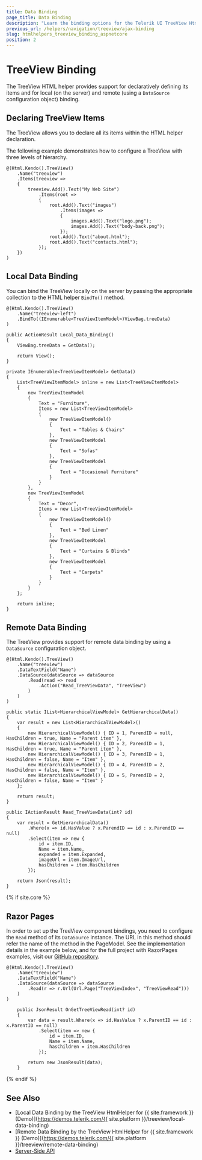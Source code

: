 ```yaml
---
title: Data Binding
page_title: Data Binding
description: "Learn the binding options for the Telerik UI TreeView HtmlHelper for {{ site.framework }}."
previous_url: /helpers/navigation/treeview/ajax-binding
slug: htmlhelpers_treeview_binding_aspnetcore
position: 2
---
```


# TreeView Binding

The TreeView HTML helper provides support for declaratively defining its items and for local (on the server) and remote (using a `DataSource` configuration object) binding.

## Declaring TreeView Items

The TreeView allows you to declare all its items within the HTML helper declaration.

The following example demonstrates how to configure a TreeView with three levels of hierarchy.

    @(Html.Kendo().TreeView()
        .Name("treeview")
        .Items(treeview =>
        {
            treeview.Add().Text("My Web Site")
                .Items(root =>
                {
                    root.Add().Text("images")
                        .Items(images =>
                        {
                            images.Add().Text("logo.png");
                            images.Add().Text("body-back.png");
                        });
                    root.Add().Text("about.html");
                    root.Add().Text("contacts.html");
                });
        })
    )

## Local Data Binding

You can bind the TreeView locally on the server by passing the appropriate collection to the HTML helper `BindTo()` method.

```Razor
@(Html.Kendo().TreeView()
    .Name("treeview-left")
    .BindTo((IEnumerable<TreeViewItemModel>)ViewBag.treeData)
)
```
```Controller
public ActionResult Local_Data_Binding()
{
    ViewBag.treeData = GetData();

    return View();
}

private IEnumerable<TreeViewItemModel> GetData()
{
    List<TreeViewItemModel> inline = new List<TreeViewItemModel>
    {
        new TreeViewItemModel
        {
            Text = "Furniture",
            Items = new List<TreeViewItemModel>
            {
                new TreeViewItemModel()
                {
                    Text = "Tables & Chairs"
                },
                new TreeViewItemModel
                {
                    Text = "Sofas"
                },
                new TreeViewItemModel
                {
                    Text = "Occasional Furniture"
                }
            }
        },
        new TreeViewItemModel
        {
            Text = "Decor",
            Items = new List<TreeViewItemModel>
            {
                new TreeViewItemModel()
                {
                    Text = "Bed Linen"
                },
                new TreeViewItemModel
                {
                    Text = "Curtains & Blinds"
                },
                new TreeViewItemModel
                {
                    Text = "Carpets"
                }
            }
        }
    };

    return inline;
}
```

## Remote Data Binding

The TreeView provides support for remote data binding by using a `DataSource` configuration object.

```Razor
@(Html.Kendo().TreeView()
    .Name("treeview")
    .DataTextField("Name")
    .DataSource(dataSource => dataSource
        .Read(read => read
            .Action("Read_TreeViewData", "TreeView")
        )
    )
)
```
```Controller
public static IList<HierarchicalViewModel> GetHierarchicalData()
{
    var result = new List<HierarchicalViewModel>()
    {
        new HierarchicalViewModel() { ID = 1, ParendID = null, HasChildren = true, Name = "Parent item" },
        new HierarchicalViewModel() { ID = 2, ParendID = 1, HasChildren = true, Name = "Parent item" },
        new HierarchicalViewModel() { ID = 3, ParendID = 1, HasChildren = false, Name = "Item" },
        new HierarchicalViewModel() { ID = 4, ParendID = 2, HasChildren = false, Name = "Item" },
        new HierarchicalViewModel() { ID = 5, ParendID = 2, HasChildren = false, Name = "Item" }
    };

    return result;
}

public IActionResult Read_TreeViewData(int? id)
{
    var result = GetHierarchicalData()
        .Where(x => id.HasValue ? x.ParendID == id : x.ParendID == null)
        .Select(item => new {
            id = item.ID,
            Name = item.Name,
            expanded = item.Expanded,
            imageUrl = item.ImageUrl,
            hasChildren = item.HasChildren
        });

    return Json(result);
}
```

{% if site.core %}
## Razor Pages

In order to set up the TreeView component bindings, you need to configure the `Read` method of its `DataSource` instance. The URL in this method should refer the name of the method in the PageModel. See the implementation details in the example below, and for the full project with RazorPages examples, visit our [GitHub repository](https://github.com/telerik/ui-for-aspnet-core-examples/tree/master/Telerik.Examples.RazorPages).

```tab-RazorPage(csthml)
@(Html.Kendo().TreeView()
    .Name("treeview")
    .DataTextField("Name")
    .DataSource(dataSource => dataSource
        .Read(r => r.Url(Url.Page("TreeViewIndex", "TreeViewRead")))
    )
)
```
```tab-PageModel(cshtml.cs)
    public JsonResult OnGetTreeViewRead(int? id)
    {
        var data = result.Where(x => id.HasValue ? x.ParentID == id : x.ParentID == null)
            .Select(item => new {
                id = item.ID,
                Name = item.Name,
                hasChildren = item.HasChildren
            });

        return new JsonResult(data);
    }
```
{% endif %}
## See Also

* [Local Data Binding by the TreeView HtmlHelper for {{ site.framework }} (Demo)](https://demos.telerik.com/{{ site.platform }}/treeview/local-data-binding)
* [Remote Data Binding by the TreeView HtmlHelper for {{ site.framework }} (Demo)](https://demos.telerik.com/{{ site.platform }}/treeview/remote-data-binding)
* [Server-Side API](/api/treeview)
